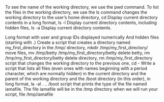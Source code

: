 To see the name of the working directory, we use the pwd command.
To list the files in the working directory, we use the ls command
changes the working directory to the user’s home directory, cd
Display current directory contents in a long format, ls -l
Display current directory contents, including hidden files, ls -a
Display current directory contents.

Long format
with user and group IDs displayed numerically
And hidden files (starting with .)
Create a script that creates a directory named my_first_directory in the /tmp/ directory, mkdir /tmp/my_first_directory/
move files, mv /tmp/betty /tmp/my_first_directory/betty
delete betty, rm /tmp/my_first_directory/betty
delete directory, rm /tmp/my_first_directory
script that changes the working directory to the previous one, cd -
Write a script that lists all files (even ones with names beginning with a period character, which are normally hidden) in the current directory and the parent of the working directory and the /boot directory (in this order), in long format, la -al . .. /boot
script that prints the type of the file named iamafile. The file iamafile will be in the /tmp directory when we will run your script, file /tmp/iamafile
